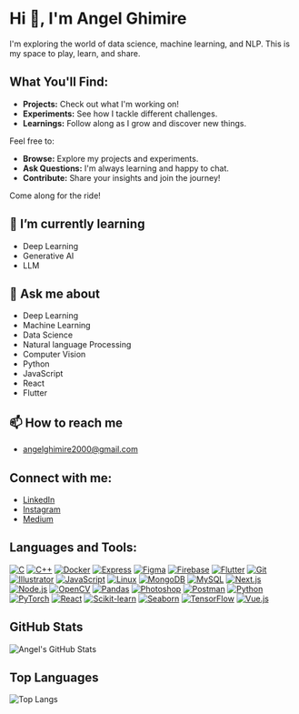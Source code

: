 # Hi 👋, I'm Angel Ghimire

I'm exploring the world of data science, machine learning, and NLP. This is my space to play, learn, and share.

## What You'll Find:

- **Projects:** Check out what I'm working on!
- **Experiments:** See how I tackle different challenges.
- **Learnings:** Follow along as I grow and discover new things.

Feel free to:

- **Browse:** Explore my projects and experiments.
- **Ask Questions:** I'm always learning and happy to chat.
- **Contribute:** Share your insights and join the journey!

Come along for the ride!

## 🌱 I’m currently learning
- Deep Learning
- Generative AI
- LLM

## 💬 Ask me about
- Deep Learning
- Machine Learning
- Data Science
- Natural language Processing
- Computer Vision
- Python
- JavaScript
- React
- Flutter

## 📫 How to reach me
- [angelghimire2000@gmail.com](mailto:angelghimire2000@gmail.com)

## Connect with me:
- [LinkedIn](https://linkedin.com/in/angelghimire)
- [Instagram](https://instagram.com/_ngeel._)
- [Medium](https://medium.com/@njlghmr)

## Languages and Tools:
[![C](https://raw.githubusercontent.com/devicons/devicon/master/icons/c/c-original.svg)](https://www.cprogramming.com/)
[![C++](https://raw.githubusercontent.com/devicons/devicon/master/icons/cplusplus/cplusplus-original.svg)](https://www.w3schools.com/cpp/)
[![Docker](https://raw.githubusercontent.com/devicons/devicon/master/icons/docker/docker-original-wordmark.svg)](https://www.docker.com/)
[![Express](https://raw.githubusercontent.com/devicons/devicon/master/icons/express/express-original-wordmark.svg)](https://expressjs.com/)
[![Figma](https://www.vectorlogo.zone/logos/figma/figma-icon.svg)](https://www.figma.com/)
[![Firebase](https://www.vectorlogo.zone/logos/firebase/firebase-icon.svg)](https://firebase.google.com/)
[![Flutter](https://www.vectorlogo.zone/logos/flutterio/flutterio-icon.svg)](https://flutter.dev/)
[![Git](https://www.vectorlogo.zone/logos/git-scm/git-scm-icon.svg)](https://git-scm.com/)
[![Illustrator](https://www.vectorlogo.zone/logos/adobe_illustrator/adobe_illustrator-icon.svg)](https://www.adobe.com/in/products/illustrator.html)
[![JavaScript](https://raw.githubusercontent.com/devicons/devicon/master/icons/javascript/javascript-original.svg)](https://developer.mozilla.org/en-US/docs/Web/JavaScript)
[![Linux](https://raw.githubusercontent.com/devicons/devicon/master/icons/linux/linux-original.svg)](https://www.linux.org/)
[![MongoDB](https://raw.githubusercontent.com/devicons/devicon/master/icons/mongodb/mongodb-original-wordmark.svg)](https://www.mongodb.com/)
[![MySQL](https://raw.githubusercontent.com/devicons/devicon/master/icons/mysql/mysql-original-wordmark.svg)](https://www.mysql.com/)
[![Next.js](https://cdn.worldvectorlogo.com/logos/nextjs-2.svg)](https://nextjs.org/)
[![Node.js](https://raw.githubusercontent.com/devicons/devicon/master/icons/nodejs/nodejs-original-wordmark.svg)](https://nodejs.org)
[![OpenCV](https://www.vectorlogo.zone/logos/opencv/opencv-icon.svg)](https://opencv.org/)
[![Pandas](https://raw.githubusercontent.com/devicons/devicon/2ae2a900d2f041da66e950e4d48052658d850630/icons/pandas/pandas-original.svg)](https://pandas.pydata.org/)
[![Photoshop](https://raw.githubusercontent.com/devicons/devicon/master/icons/photoshop/photoshop-line.svg)](https://www.photoshop.com/en)
[![Postman](https://www.vectorlogo.zone/logos/getpostman/getpostman-icon.svg)](https://postman.com)
[![Python](https://raw.githubusercontent.com/devicons/devicon/master/icons/python/python-original.svg)](https://www.python.org)
[![PyTorch](https://www.vectorlogo.zone/logos/pytorch/pytorch-icon.svg)](https://pytorch.org/)
[![React](https://raw.githubusercontent.com/devicons/devicon/master/icons/react/react-original-wordmark.svg)](https://reactjs.org/)
[![Scikit-learn](https://upload.wikimedia.org/wikipedia/commons/0/05/Scikit_learn_logo_small.svg)](https://scikit-learn.org/)
[![Seaborn](https://seaborn.pydata.org/_images/logo-mark-lightbg.svg)](https://seaborn.pydata.org/)
[![TensorFlow](https://www.vectorlogo.zone/logos/tensorflow/tensorflow-icon.svg)](https://www.tensorflow.org)
[![Vue.js](https://raw.githubusercontent.com/devicons/devicon/master/icons/vuejs/vuejs-original-wordmark.svg)](https://vuejs.org/)

## GitHub Stats
![Angel's GitHub Stats](https://github-readme-stats.vercel.app/api?username=Angel-dash&show_icons=true&count_private=true&theme=radical)

## Top Languages
![Top Langs](https://github-readme-stats.vercel.app/api/top-langs/?username=Angel-dash&layout=compact&theme=radical)

